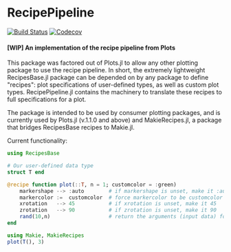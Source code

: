 # RecipePipeline

[![Build Status](https://travis-ci.com/mkborregaard/RecipeUtils.jl.svg?branch=master)](https://travis-ci.com/mkborregaard/RecipeUtils.jl)
[![Codecov](https://codecov.io/gh/mkborregaard/RecipeUtils.jl/branch/master/graph/badge.svg)](https://codecov.io/gh/mkborregaard/RecipeUtils.jl)

#### [WIP] An implementation of the recipe pipeline from Plots
This package was factored out of Plots.jl to allow any other plotting package to use the recipe pipeline. In short, the extremely lightweight RecipesBase.jl package can be depended on by any package to define "recipes": plot specifications of user-defined types, as well as custom plot types. RecipePipeline.jl contains the machinery to translate these recipes to full specifications for a plot.

The package is intended to be used by consumer plotting packages, and is currently used by Plots.jl (v.1.1.0 and above) and MakieRecipes.jl, a package that bridges RecipesBase recipes to Makie.jl.

Current functionality:
```julia
using RecipesBase

# Our user-defined data type
struct T end

@recipe function plot(::T, n = 1; customcolor = :green)
    markershape --> :auto        # if markershape is unset, make it :auto
    markercolor :=  customcolor  # force markercolor to be customcolor
    xrotation   --> 45           # if xrotation is unset, make it 45
    zrotation   --> 90           # if zrotation is unset, make it 90
    rand(10,n)                   # return the arguments (input data) for the next recipe
end

using Makie, MakieRecipes
plot(T(), 3)

```
